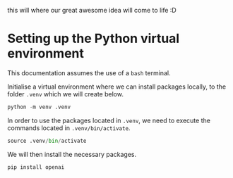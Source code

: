 this will where our great awesome idea will come to life :D

# Setting up the Python virtual environment

This documentation assumes the use of a `bash` terminal.

Initialise a virtual environment where we can install packages locally, to the folder `.venv` which we will create below.

```python
python -m venv .venv
```

In order to use the packages located in `.venv`, we need to execute the commands located in `.venv/bin/activate`.

```python
source .venv/bin/activate
```

We will then install the necessary packages.

```python
pip install openai
```
